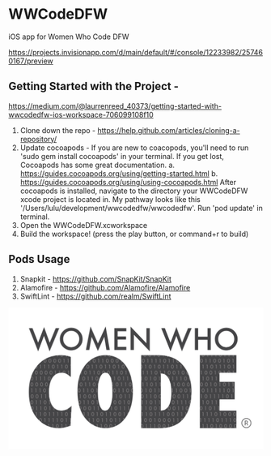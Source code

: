 # WWCodeDFW
iOS app for Women Who Code DFW

https://projects.invisionapp.com/d/main/default/#/console/12233982/257460167/preview

## Getting Started with the Project - 
https://medium.com/@laurrenreed_40373/getting-started-with-wwcodedfw-ios-workspace-706099108f10
1. Clone down the repo - https://help.github.com/articles/cloning-a-repository/
2. Update cocoapods - 
  If you are new to coacopods, you'll need to run 'sudo gem install cocoapods' in your terminal. If you get lost, Cocoapods has some great documentation. 
      a. https://guides.cocoapods.org/using/getting-started.html
      b. https://guides.cocoapods.org/using/using-cocoapods.html
  After cocoapods is installed, navigate to the directory your WWCodeDFW xcode project is located in. My pathway looks like this '/Users/lulu/development/wwcodedfw/wwcodedfw'. Run 'pod update' in terminal.
3. Open the WWCodeDFW.xcworkspace 
4. Build the workspace! (press the play button, or command+r to build)


## Pods Usage 
1. Snapkit - https://github.com/SnapKit/SnapKit 
2. Alamofire - https://github.com/Alamofire/Alamofire
3. SwiftLint - https://github.com/realm/SwiftLint


![Women Who Code Logo](README_assets/logo.png)